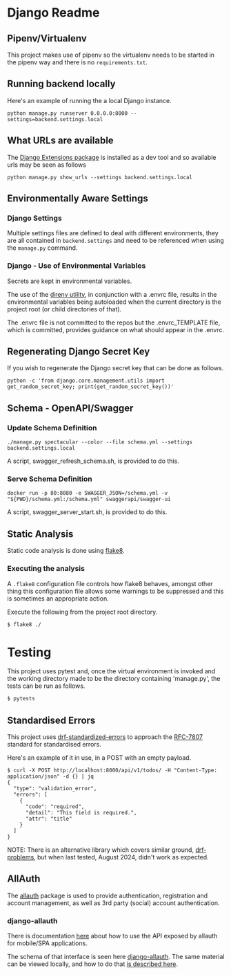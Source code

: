 # Django Readme 

## Pipenv/Virtualenv

This project makes use of pipenv so the virtualenv needs to be started in the pipenv way and there is no `requirements.txt`.


## Running backend locally 

Here's an example of running the a local Django instance.

```
python manage.py runserver 0.0.0.0:8000 --settings=backend.settings.local
```
## What URLs are available
The [Django Extensions package](https://django-extensions.readthedocs.io/en/latest/index.html) is installed as a dev tool and so available urls may be seen as follows 

```
python manage.py show_urls --settings backend.settings.local
```

## Environmentally Aware Settings

### Django Settings
Multiple settings files are defined to deal with different environments, they are all contained in `backend.settings` and need to be referenced when using the `manage.py` command. 

### Django - Use of Environmental Variables
Secrets are kept in environmental variables.

The use of the [direnv utility](https://direnv.net), in conjunction with a .envrc file, results in the environmental variables being autoloaded when the current directory is the project root (or child directories of that).

The .envrc file is not committed to the repos but the .envrc_TEMPLATE file, which is committed, provides guidance on what should appear in the .envrc.

## Regenerating Django Secret Key
If you wish to regenerate the Django secret key that can be done as follows.
```
python -c 'from django.core.management.utils import get_random_secret_key; print(get_random_secret_key())'
```

## Schema - OpenAPI/Swagger
### Update Schema Definition
```
./manage.py spectacular --color --file schema.yml --settings backend.settings.local
```

A script, swagger_refresh_schema.sh, is provided to do this.


### Serve Schema Definition
```
docker run -p 80:8080 -e SWAGGER_JSON=/schema.yml -v "${PWD}/schema.yml:/schema.yml" swaggerapi/swagger-ui
```

A script, swagger_server_start.sh, is provided to do this.


## Static Analysis
Static code analysis is done using [flake8](https://flake8.pycqa.org/en/latest/#).

### Executing the analysis

A `.flake8` configuration file controls how flake8 behaves, amongst other thing this configuration file allows some warnings to be suppressed and this is sometimes an appropriate action.

Execute the following from the project root directory.

```default
$ flake8 ./
```


# Testing 
This project uses pytest and, once the virtual environment is invoked and the working directory made to be the directory containing 'manage.py', the tests can be run as follows.

```default
$ pytests
```

## Standardised Errors
This project uses [drf-standardized-errors](https://github.com/ghazi-git/drf-standardized-errors) to approach the [RFC-7807](https://www.rfc-editor.org/rfc/rfc7807) standard for standardised errors.

Here's an example of it in use, in a POST with an empty payload.

```
$ curl -X POST http://localhost:8000/api/v1/todos/ -H "Content-Type: application/json" -d {} | jq
{
  "type": "validation_error",
  "errors": [
    {
      "code": "required",
      "detail": "This field is required.",
      "attr": "title"
    }
  ]
}
```

NOTE: There is an alternative library which covers similar ground, [drf-problems](https://github.com/shivanshs9/drf-problems/), but when last tested, August 2024, didn't work as expected.

## AllAuth
The [allauth](https://docs.allauth.org/en/latest/index.html) package is used to provide authentication, registration and account management, as well as 3rd party (social) account authentication.

### django-allauth
There is documentation [here](https://docs.allauth.org/en/latest/headless/installation.html) about how to use the API exposed by allauth for mobile/SPA applications.

The schema of that interface is seen here [django-allauth](https://allauth.org/docs/draft-api/). The same material can be viewed locally, and how to do that [is described here](./backend/doco/django-allauth-openapi-spec/README.md).

